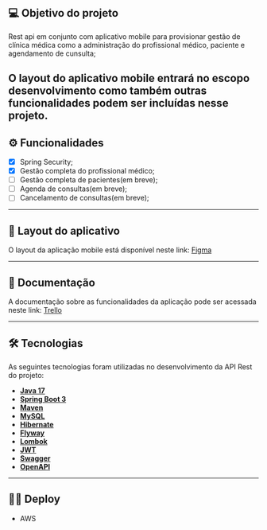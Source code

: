 ## 💻 Objetivo do projeto

Rest api em conjunto com aplicativo mobile para provisionar gestão de clínica médica como a administração do profissional médico, paciente e agendamento de cunsulta;

O layout do aplicativo mobile entrará no escopo desenvolvimento como também outras funcionalidades
podem ser incluídas nesse projeto.
---

## ⚙️ Funcionalidades

- [x] Spring Security;
- [x] Gestão completa do profissional médico;
- [ ] Gestão completa de pacientes(em breve);
- [ ] Agenda de consultas(em breve);
- [ ] Cancelamento de consultas(em breve);

---

## 🎨 Layout do aplicativo

O layout da aplicação mobile está disponível neste link: <a href="#">Figma</a>

---

## 📄 Documentação

A documentação sobre as funcionalidades da aplicação pode ser acessada neste link: <a href="#">Trello</a>

---

## 🛠 Tecnologias

As seguintes tecnologias foram utilizadas no desenvolvimento da API Rest do projeto:

- **[Java 17](https://www.oracle.com/java)**
- **[Spring Boot 3](https://spring.io/projects/spring-boot)**
- **[Maven](https://maven.apache.org)**
- **[MySQL](https://www.mysql.com)**
- **[Hibernate](https://hibernate.org)**
- **[Flyway](https://flywaydb.org)**
- **[Lombok](https://projectlombok.org)**
- **[JWT](https://jwt.io/)**
- **[Swagger](https://swagger.io/)**
- **[OpenAPI](https://www.openapis.org/)**
---

## 👨‍🚀 Deploy
 - AWS 